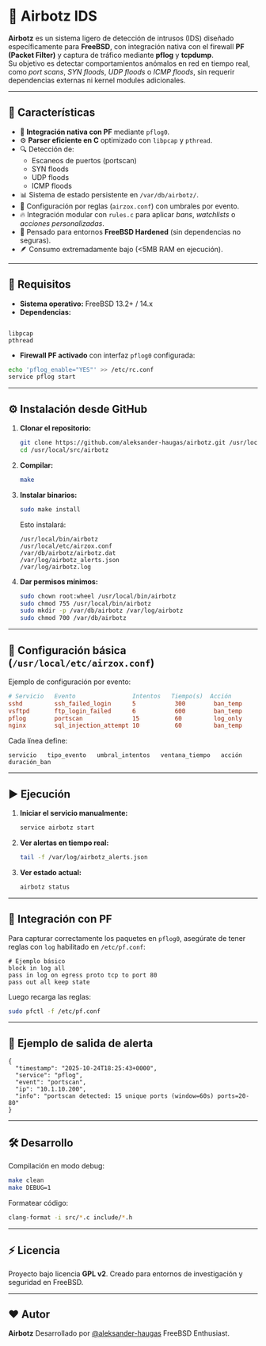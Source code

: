 # 🧠 Airbotz IDS

**Airbotz** es un sistema ligero de detección de intrusos (IDS) diseñado específicamente para **FreeBSD**, con integración nativa con el firewall **PF (Packet Filter)** y captura de tráfico mediante **pflog** y **tcpdump**.  
Su objetivo es detectar comportamientos anómalos en red en tiempo real, como *port scans*, *SYN floods*, *UDP floods* o *ICMP floods*, sin requerir dependencias externas ni kernel modules adicionales.

---

## 🚀 Características

- 📡 **Integración nativa con PF** mediante `pflog0`.
- ⚙️ **Parser eficiente en C** optimizado con `libpcap` y `pthread`.
- 🔍 Detección de:
  - Escaneos de puertos (portscan)
  - SYN floods
  - UDP floods
  - ICMP floods
- 📊 Sistema de estado persistente en `/var/db/airbotz/`.
- 🧩 Configuración por reglas (`airzox.conf`) con umbrales por evento.
- 🔥 Integración modular con `rules.c` para aplicar *bans*, *watchlists* o *acciones personalizadas*.
- 🧱 Pensado para entornos **FreeBSD Hardened** (sin dependencias no seguras).
- 🪶 Consumo extremadamente bajo (<5MB RAM en ejecución).

---

## 🧩 Requisitos

- **Sistema operativo:** FreeBSD 13.2+ / 14.x  
- **Dependencias:**  
```

libpcap
pthread

````
- **Firewall PF activado** con interfaz `pflog0` configurada:
```bash
echo 'pflog_enable="YES"' >> /etc/rc.conf
service pflog start
````

---

## ⚙️ Instalación desde GitHub

1. **Clonar el repositorio:**

   ```bash
   git clone https://github.com/aleksander-haugas/airbotz.git /usr/local/src/airbotz
   cd /usr/local/src/airbotz
   ```

2. **Compilar:**

   ```bash
   make
   ```

3. **Instalar binarios:**

   ```bash
   sudo make install
   ```

   Esto instalará:

   ```
   /usr/local/bin/airbotz
   /usr/local/etc/airzox.conf
   /var/db/airbotz/airbotz.dat
   /var/log/airbotz_alerts.json
   /var/log/airbotz.log
   ```

4. **Dar permisos mínimos:**

   ```bash
   sudo chown root:wheel /usr/local/bin/airbotz
   sudo chmod 755 /usr/local/bin/airbotz
   sudo mkdir -p /var/db/airbotz /var/log/airbotz
   sudo chmod 700 /var/db/airbotz
   ```

---

## 🔧 Configuración básica (`/usr/local/etc/airzox.conf`)

Ejemplo de configuración por evento:

```ini
# Servicio   Evento                Intentos   Tiempo(s)  Acción         Duración
sshd         ssh_failed_login      5           300        ban_temp       600
vsftpd       ftp_login_failed      6           600        ban_temp       900
pflog        portscan              15          60         log_only       0
nginx        sql_injection_attempt 10          60         ban_temp       0
```

Cada línea define:

```
servicio   tipo_evento   umbral_intentos   ventana_tiempo   acción   duración_ban
```

---

## ▶️ Ejecución

1. **Iniciar el servicio manualmente:**

   ```bash
   service airbotz start
   ```

2. **Ver alertas en tiempo real:**

   ```bash
   tail -f /var/log/airbotz_alerts.json
   ```

3. **Ver estado actual:**

   ```bash
   airbotz status
   ```


---

## 🧩 Integración con PF

Para capturar correctamente los paquetes en `pflog0`, asegúrate de tener reglas con `log` habilitado en `/etc/pf.conf`:

```pf
# Ejemplo básico
block in log all
pass in log on egress proto tcp to port 80
pass out all keep state
```

Luego recarga las reglas:

```bash
sudo pfctl -f /etc/pf.conf
```

---

## 🧠 Ejemplo de salida de alerta

```
{
  "timestamp": "2025-10-24T18:25:43+0000",
  "service": "pflog",
  "event": "portscan",
  "ip": "10.1.10.200",
  "info": "portscan detected: 15 unique ports (window=60s) ports=20-80"
}
```

---

## 🛠️ Desarrollo

Compilación en modo debug:

```bash
make clean
make DEBUG=1
```

Formatear código:

```bash
clang-format -i src/*.c include/*.h
```

---

## ⚡ Licencia

Proyecto bajo licencia **GPL v2**.
Creado para entornos de investigación y seguridad en FreeBSD.

---

## ❤️ Autor

**Airbotz**
Desarrollado por [@aleksander-haugas](https://github.com/aleksander-haugas)
FreeBSD Enthusiast.
